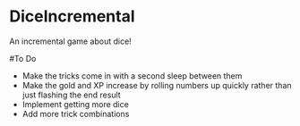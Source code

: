 # DiceIncremental
An incremental game about dice!

#To Do
- Make the tricks come in with a second sleep between them
- Make the gold and XP increase by rolling numbers up quickly rather than just flashing the end result
- Implement getting more dice
- Add more trick combinations
